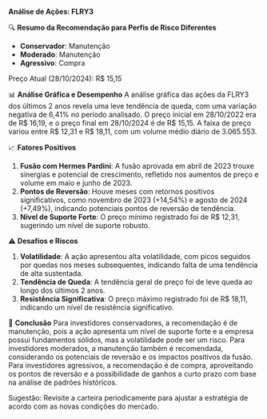**Análise de Ações: FLRY3**

🔍 **Resumo da Recomendação para Perfis de Risco Diferentes**
- **Conservador**: Manutenção
- **Moderado**: Manutenção
- **Agressivo**: Compra

Preço Atual (28/10/2024): R$ 15,15

📊 **Análise Gráfica e Desempenho**
A análise gráfica das ações da FLRY3 dos últimos 2 anos revela uma leve tendência de queda, com uma variação negativa de 6,41% no período analisado. O preço inicial em 28/10/2022 era de R$ 16,19, e o preço final em 28/10/2024 é de R$ 15,15. A faixa de preço variou entre R$ 12,31 e R$ 18,11, com um volume médio diário de 3.065.553.

📈 **Fatores Positivos**
1. **Fusão com Hermes Pardini**: A fusão aprovada em abril de 2023 trouxe sinergias e potencial de crescimento, refletido nos aumentos de preço e volume em maio e junho de 2023.
2. **Pontos de Reversão**: Houve meses com retornos positivos significativos, como novembro de 2023 (+14,54%) e agosto de 2024 (+7,49%), indicando potenciais pontos de reversão de tendência.
3. **Nível de Suporte Forte**: O preço mínimo registrado foi de R$ 12,31, sugerindo um nível de suporte robusto.

⚠️ **Desafios e Riscos**
1. **Volatilidade**: A ação apresentou alta volatilidade, com picos seguidos por quedas nos meses subsequentes, indicando falta de uma tendência de alta sustentada.
2. **Tendência de Queda**: A tendência geral de preço foi de leve queda ao longo dos últimos 2 anos.
3. **Resistência Significativa**: O preço máximo registrado foi de R$ 18,11, indicando um nível de resistência significativo.

📌 **Conclusão**
Para investidores conservadores, a recomendação é de manutenção, pois a ação apresenta um nível de suporte forte e a empresa possui fundamentos sólidos, mas a volatilidade pode ser um risco. Para investidores moderados, a manutenção também é recomendada, considerando os potenciais de reversão e os impactos positivos da fusão. Para investidores agressivos, a recomendação é de compra, aproveitando os pontos de reversão e a possibilidade de ganhos a curto prazo com base na análise de padrões históricos.

Sugestão: Revisite a carteira periodicamente para ajustar a estratégia de acordo com as novas condições do mercado.